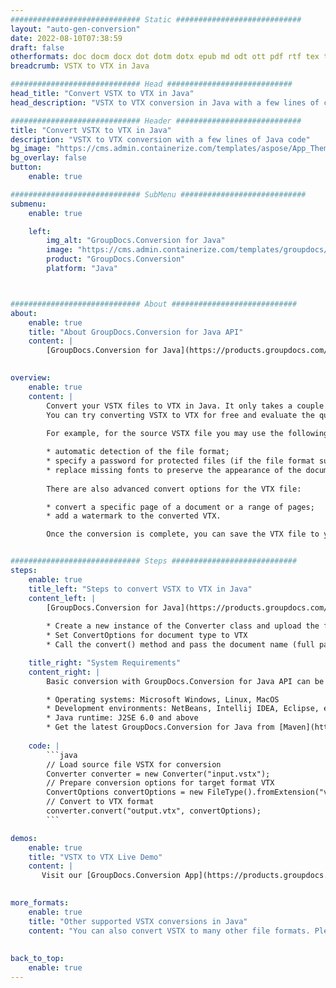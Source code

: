 ```yaml
---
############################# Static ############################
layout: "auto-gen-conversion"
date: 2022-08-10T07:38:59
draft: false
otherformats: doc docm docx dot dotm dotx epub md odt ott pdf rtf tex txt vdx vsdm vsdx vssm vssx vstm vstx vsx vtx xps
breadcrumb: VSTX to VTX in Java

############################# Head ############################
head_title: "Convert VSTX to VTX in Java"
head_description: "VSTX to VTX conversion in Java with a few lines of code. Convert over 160 file formats using the GroupDocs document conversion API for Java"

############################# Header ############################
title: "Convert VSTX to VTX in Java"
description: "VSTX to VTX conversion with a few lines of Java code"
bg_image: "https://cms.admin.containerize.com/templates/aspose/App_Themes/V3/images/bg/header1.png"
bg_overlay: false
button:
    enable: true

############################# SubMenu ############################
submenu:
    enable: true

    left:
        img_alt: "GroupDocs.Conversion for Java"
        image: "https://cms.admin.containerize.com/templates/groupdocs/images/product-logos/90x90-noborder/groupdocs-conversion-java.png"
        product: "GroupDocs.Conversion"
        platform: "Java"



############################# About ############################
about:
    enable: true
    title: "About GroupDocs.Conversion for Java API"
    content: |
        [GroupDocs.Conversion for Java](https://products.groupdocs.com/conversion/java/) is an advanced file format conversion API for converting between popular image and document formats such as Microsoft Office, OpenDocument, PDF, HTML, email, CAD. and much more with just a few lines of code. The native API automatically detects the formats of the original documents and offers many options for customizing the converted documents. Along with the function of extracting information from a document, it also supports caching of the conversion results to the local disk by default. However, any type of cache storage can be supported by implementing the appropriate interfaces - Amazon S3, Dropbox, Google Drive, Windows Azure, Reddis, or any others.
    

overview:
    enable: true
    content: |
        Convert your VSTX files to VTX in Java. It only takes a couple of lines of Java code on any platform of your choice, such as Windows, Linux, macOS.
        You can try converting VSTX to VTX for free and evaluate the quality of the conversion results. Along with simple file conversion scripts, you can try more sophisticated options for loading the VSTX source file and storing the VTX output. 
        
        For example, for the source VSTX file you may use the following load options:

        * automatic detection of the file format;
        * specify a password for protected files (if the file format supports it);
        * replace missing fonts to preserve the appearance of the document.
        
        There are also advanced convert options for the VTX file:

        * convert a specific page of a document or a range of pages;
        * add a watermark to the converted VTX.

        Once the conversion is complete, you can save the VTX file to your local file path or to any third party storage such as FTP, Amazon S3, Google Drive, Dropbox etc. Please note - to convert VSTX to VTX, you do not need to install any additional software, such as MS Office, Open Office, Adobe Acrobat Reader etc.


############################# Steps ############################
steps:
    enable: true
    title_left: "Steps to convert VSTX to VTX in Java"
    content_left: |
        [GroupDocs.Conversion for Java](https://products.groupdocs.com/conversion/java/) allows developers to easily convert VSTX file to VTX with a few lines of code.
        
        * Create a new instance of the Converter class and upload the file VSTX with the full path
        * Set ConvertOptions for document type to VTX
        * Call the convert() method and pass the document name (full path) and format (VTX) as a parameter

    title_right: "System Requirements"
    content_right: |
        Basic conversion with GroupDocs.Conversion for Java API can be done with just a few lines of code. Our APIs are supported on all major platforms and operating systems. Before executing the code below, make sure you have the following prerequisites installed on your system.

        * Operating systems: Microsoft Windows, Linux, MacOS
        * Development environments: NetBeans, Intellij IDEA, Eclipse, etc.
        * Java runtime: J2SE 6.0 and above
        * Get the latest GroupDocs.Conversion for Java from [Maven](https://repository.groupdocs.com/webapp/#/artifacts/browse/tree/General/repo/com/groupdocs/groupdocs-conversion)
         
    code: |
        ```java    
        // Load source file VSTX for conversion
        Converter converter = new Converter("input.vstx");
        // Prepare conversion options for target format VTX
        ConvertOptions convertOptions = new FileType().fromExtension("vtx").getConvertOptions();
        // Convert to VTX format
        converter.convert("output.vtx", convertOptions);
        ```

demos:
    enable: true
    title: "VSTX to VTX Live Demo"
    content: |
       Visit our [GroupDocs.Conversion App](https://products.groupdocs.app/conversion/family) website and try VSTX to VTX conversion now. The free demo has the following benefits
          

more_formats:
    enable: true
    title: "Other supported VSTX conversions in Java"
    content: "You can also convert VSTX to many other file formats. Please see the list below."
       
       
back_to_top:
    enable: true
---
```


